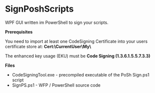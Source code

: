 # SignPoshScripts
WPF GUI written im PowerShell to sign your scripts.

<b>Prerequisites</b>

You need to import at least one CodeSigning Certificate into your users certificate store at: <b>Cert:\CurrentUser\My\\</b>

The enhanced key usage (EKU) must be <b>Code Signing (1.3.6.1.5.5.7.3.3)</b>

<b>Files</b>
<ul>
<li>CodeSigningTool.exe - precompiled executable of the PoSh Sign.ps1 script</li>
<li>SignPS.ps1 - WFP / PowerShell source code</li>
</ul>
